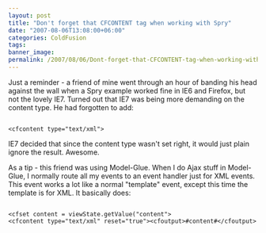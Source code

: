 ```yaml
---
layout: post
title: "Don't forget that CFCONTENT tag when working with Spry"
date: "2007-08-06T13:08:00+06:00"
categories: ColdFusion 
tags: 
banner_image: 
permalink: /2007/08/06/Dont-forget-that-CFCONTENT-tag-when-working-with-Spry
---
```


Just a reminder - a friend of mine went through an hour of banding his head against the wall when a Spry example worked fine in IE6 and Firefox, but not the lovely IE7. Turned out that IE7 was being more demanding on the content type. He had forgotten to add:

<code>
&lt;cfcontent type="text/xml"&gt;
</code>

IE7 decided that since the content type wasn't set right, it would just plain ignore the result. Awesome.

As a tip - this friend was using Model-Glue. When I do Ajax stuff in Model-Glue, I normally route all my events to an event handler just for XML events. This event works a lot like a normal "template" event, except this time the template is for XML. It basically does:

<code>
&lt;cfset content = viewState.getValue("content"&gt;
&lt;cfcontent type="text/xml" reset="true"&gt;&lt;cfoutput&gt;#content#&lt;/cfoutput&gt;
</code>